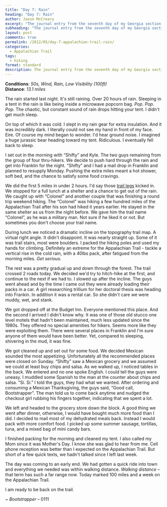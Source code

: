 ```yaml
---
title: "Day 7: Rain"
heading: "Day 7: Rain"
author: Jason McCreary
excerpt: "The journal entry from the seventh day of my Georgia section hike through the Appalachian Trail."
subheading: "The journal entry from the seventh day of my Georgia section hike through the Appalachian Trail."
layout: post
comments: true
permalink: /2012/05/day-7-appalachian-trail-rain/
categories:
  - Appalachian Trail
tags:
  - hiking
format: standard
description: The journal entry from the seventh day of my Georgia section hike through the Appalachian Trail.
---
```

**Conditions**: *50s, Wind, Rain, Low Visibility (100ft)*  
**Distance**: *13.1 miles*

The rain started last night. It's still raining. Over 20 hours of rain. Sleeping in a tent in the rain is like being inside a microwave popcorn bag. *Pop*. *Pop*. *Pop*. The chaotic, but constant sound of rain drops hitting your tent. I didn't get much sleep.

On top of which it was cold. I slept in my rain gear for extra insulation. And it was incredibly dark. I literally could not see my hand in front of my face. Eire. Of course my mind began to wonder. I'd hear ground noise. I imagined a huge jurassic bear heading toward my tent. Ridiculous. I eventually fell back to sleep.

I set out in the morning with &ldquo;Shifty&rdquo; and Kyle. The two guys remaining from the group of four thru-hikers. We decide to push hard through the rain and get into Franklin for the night. &ldquo;Shifty&rdquo; and I had a mail drop in Franklin and planned to resupply Monday. Pushing the extra miles meant a hot shower, soft bed, and the chance to satisfy some food cravings.

We did the first 5 miles in under 2 hours. I'd say those [trail legs][1] kicked in. We stopped for a full lunch at a shelter and a chance to get out of the rain. We caught up with &ldquo;Colonel&rdquo; and another couple that was finishing a round trip weekend hiking. The &ldquo;Colonel&rdquo; was hiking a few hundred miles of the Appalachian Trail after his son had hiked it years earlier. He stayed in the same shelter as us from the night before. We gave him the trail name &ldquo;Colonel&rdquo;, as he was a military man. Not sure if he liked it or not. But sometimes you don't choose your trail name.

During lunch we noticed a dramatic incline on the topography trail map. A virtual right angle. It didn't disappoint. It was nearly straight up. Some of it was trail stairs, most were boulders. I packed the hiking poles and used my hands for climbing. Definitely an extreme for the Appalachian Trail - tackle a vertical rise in the cold rain, with a 40lbs pack, after fatigued from the morning miles. *Get serious*.

The rest was a pretty gradual up and down through the forest. The trail crossed 2 roads today. We decided we'd try to hitch-hike at the first, and continue to the next if we had to. I slowed up after the incline. The guys went ahead and by the time I came out they were already loading their packs in a car. A girl researching trillium for her doctoral thesis was heading into Frankin. In addition it was a rental car. So she didn't care we were muddy, wet, and stank.

We got dropped off at the Budget Inn. Everyone mentioned this place. And the second I arrived I didn't know why. It was one of those old stucco one level motels that hadn't been maintained, much less updated since the 1980s. They offered no special amenities for hikers. Seems more like they were exploiting them. There were several places in Franklin and I'm sure anyone of them would have been better. Yet, compared to sleeping, shivering in the mud, it was fine.

We got cleaned up and set out for some food. We decided Mexican sounded the most appetizing. Unfortunately all the recommended places were closed on Sunday. &ldquo;Shifty&rdquo; saw a Mexican grocery and we assumed we could at least buy chips and salsa. As we walked up, I noticed tables in the back. We entered and no one spoke English. I could tell the guys were uneasy. I muddled some Spanish to the man at the counter about chips and salsa. &ldquo;Sí. Sí.&rdquo; I told the guys, they had what we wanted. After ordering and consuming a Mexican Thanksgiving, the guys said, &ldquo;Good call, Bootstrapper&rdquo;. The man told us to come back anytime and nudged the checkout girl rubbing his fingers together, indicating that we spent a lot.

We left and headed to the grocery store down the block. A good thing we went after dinner, otherwise, I would have bought much more food than I did. I decided to mail most of my dehydrated meals back. Instead I would pack with more comfort food. I picked up some summer sausage, tortillas, tuna, and a mixed bag of mini candy bars.

I finished packing for the morning and cleaned my tent. I also called my Mom since it was Mother's Day. I know she was glad to hear from me. Cell phone reception was better than I expected on the Appalachian Trail. But short of a few quick texts, we hadn't talked since I left last week.

The day was coming to an early end. We had gotten a quick ride into town and everything we needed was within walking distance. *Walking distance* – that term has such a far range now. Today marked 100 miles and a week on the Appalachian Trail.

I am ready to be back on the trail.

~ *Bootstrapper* – 0111

 [1]: http://jason.pureconcepts.net/2012/05/day-6-appalachian-trail-trail-legs/ "Day 6: Trail Legs"
